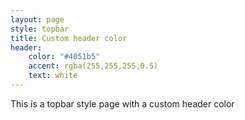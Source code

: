 ```yaml
---
layout: page
style: topbar
title: Custom header color
header:
    color: "#4051b5"
    accent: rgba(255,255,255,0.5)
    text: white
---
```

This is a topbar style page with a custom header color

